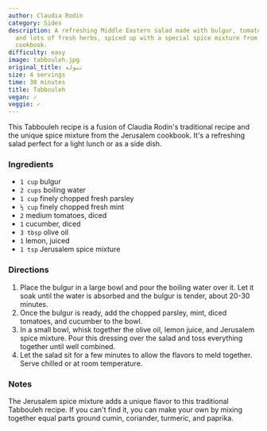 ```yaml
---
author: Claudia Rodin
category: Sides
description: A refreshing Middle Eastern salad made with bulgur, tomatoes, cucumbers,
  and lots of fresh herbs, spiced up with a special spice mixture from the Jerusalem
  cookbook.
difficulty: easy
image: tabbouleh.jpg
original_title: تبولة
size: 4 servings
time: 30 minutes
title: Tabbouleh
vegan: ✓
veggie: ✓
---
```

This Tabbouleh recipe is a fusion of Claudia Rodin's traditional recipe and the unique spice mixture from the Jerusalem cookbook. It's a refreshing salad perfect for a light lunch or as a side dish.

### Ingredients

* `1 cup` bulgur
* `2 cups` boiling water
* `1 cup` finely chopped fresh parsley
* `½ cup` finely chopped fresh mint
* `2` medium tomatoes, diced
* `1` cucumber, diced
* `3 tbsp` olive oil
* `1` lemon, juiced
* `1 tsp` Jerusalem spice mixture

### Directions

1. Place the bulgur in a large bowl and pour the boiling water over it. Let it soak until the water is absorbed and the bulgur is tender, about 20-30 minutes.
2. Once the bulgur is ready, add the chopped parsley, mint, diced tomatoes, and cucumber to the bowl.
3. In a small bowl, whisk together the olive oil, lemon juice, and Jerusalem spice mixture. Pour this dressing over the salad and toss everything together until well combined.
4. Let the salad sit for a few minutes to allow the flavors to meld together. Serve chilled or at room temperature.

### Notes

The Jerusalem spice mixture adds a unique flavor to this traditional Tabbouleh recipe. If you can't find it, you can make your own by mixing together equal parts ground cumin, coriander, turmeric, and paprika.